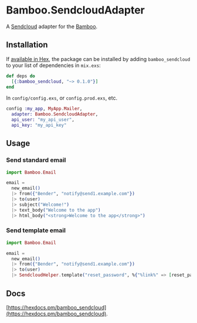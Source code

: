 # Bamboo.SendcloudAdapter

A [Sendcloud](https://www.sendcloud.net) adapter for the [Bamboo](https://github.com/thoughtbot/bamboo).

## Installation

If [available in Hex](https://hex.pm/docs/publish), the package can be installed
by adding `bamboo_sendcloud` to your list of dependencies in `mix.exs`:

```elixir
def deps do
  [{:bamboo_sendcloud, "~> 0.1.0"}]
end
```

In `config/config.exs`, or `config.prod.exs`, etc.

```elixir
config :my_app, MyApp.Mailer,
  adapter: Bamboo.SendcloudAdapter,
  api_user: "my_api_user",
  api_key: "my_api_key"
```

## Usage

### Send standard email

```elixir
import Bamboo.Email

email =
  new_email()
  |> from({"Bender", "notify@send1.example.com"})
  |> to(user)
  |> subject("Welcome!")
  |> text_body("Welcome to the app")
  |> html_body("<strong>Welcome to the app</strong>")
```

### Send template email

```elixir
import Bamboo.Email

email =
  new_email()
  |> from({"Bender", "notify@send1.example.com"})
  |> to(user)
  |> SendcloudHelper.template("reset_password", %{"%link%" => [reset_password_link]})
```

## Docs

[https://hexdocs.pm/bamboo_sendcloud](https://hexdocs.pm/bamboo_sendcloud).

